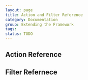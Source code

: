 ```yaml
---
layout: page
title: Action and Filter Reference
category: Documentation
group: Extending the Framework
tags:
status: TODO
---
```


## Action Reference ##

## Filter Refernece ##